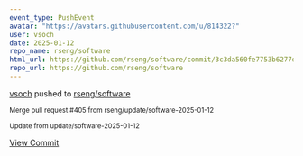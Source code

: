 ```yaml
---
event_type: PushEvent
avatar: "https://avatars.githubusercontent.com/u/814322?"
user: vsoch
date: 2025-01-12
repo_name: rseng/software
html_url: https://github.com/rseng/software/commit/3c3da560fe7753b6277dec052b577f955a7e7e80
repo_url: https://github.com/rseng/software
---
```


<a href='https://github.com/vsoch' target='_blank'>vsoch</a> pushed to <a href='https://github.com/rseng/software' target='_blank'>rseng/software</a>

<small>Merge pull request #405 from rseng/update/software-2025-01-12

Update from update/software-2025-01-12</small>

<a href='https://github.com/rseng/software/commit/3c3da560fe7753b6277dec052b577f955a7e7e80' target='_blank'>View Commit</a>